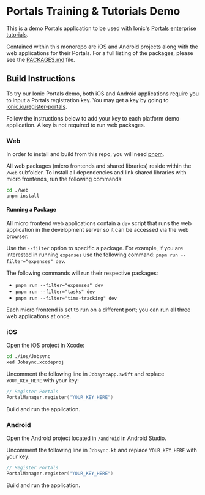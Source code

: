 # Portals Training & Tutorials Demo

This is a demo Portals application to be used with Ionic's <a href="https://ionic.io/docs/tutorials" target="_blank">Portals enterprise tutorials</a>.

Contained within this monorepo are iOS and Android projects along with the web applications for their Portals. For a full listing of the packages, please see the [PACKAGES.md](./PACKAGES.md) file.

## Build Instructions

To try our Ionic Portals demo, both iOS and Android applications require you to input a Portals registration key. You may get a key by going to <a href="https://ionic.io/register-portals" target="_blank">ionic.io/register-portals</a>. 

Follow the instructions below to add your key to each platform demo application. A key is not required to run web packages.

### Web

In order to install and build from this repo, you will need <a href="https://pnpm.io" target="_blank">pnpm</a>.

All web packages (micro frontends and shared libraries) reside within the `/web` subfolder. To install all dependencies and link shared libraries with micro frontends, run the following commands:

```bash
cd ./web
pnpm install
```

#### Running a Package

All micro frontend web applications contain a `dev` script that runs the web application in the development server so it can be accessed via the web browser.

Use the `--filter` option to specific a package. For example, if you are interested in running `expenses` use the following command: `pnpm run --filter="expenses" dev`. 

The following commands will run their respective packages:

- `pnpm run --filter="expenses" dev`
- `pnpm run --filter="tasks" dev`
- `pnpm run --filter="time-tracking" dev`

Each micro frontend is set to run on a different port; you can run all three web applications at once. 

### iOS

Open the iOS project in Xcode:

```bash
cd ./ios/Jobsync
xed Jobsync.xcodeproj
```

Uncomment the following line in `JobsyncApp.swift` and replace `YOUR_KEY_HERE` with your key:

```swift
// Register Portals
PortalManager.register("YOUR_KEY_HERE")
```

Build and run the application.

### Android

Open the Android project located in `/android` in Android Studio.

Uncomment the following line in `Jobsync.kt` and replace `YOUR_KEY_HERE` with your key:

```kotlin
// Register Portals
PortalManager.register("YOUR_KEY_HERE")
```

Build and run the application.